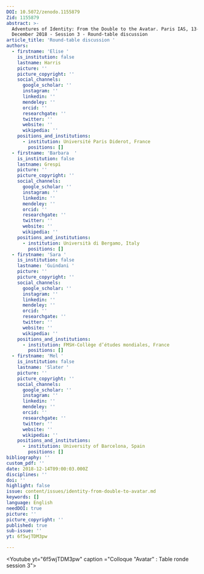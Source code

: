 ```yaml
---
DOI: 10.5072/zenodo.1155879
Zid: 1155879
abstract: >-
  Adventures of Identity: From the Double to the Avatar. Paris IAS, 13-14
  December 2018 - Session 3 - Round-table discussion
article_title: 'Round-table discussion '
authors:
  - firstname: 'Elise '
    is_institution: false
    lastname: Harris
    picture: ''
    picture_copyright: ''
    social_channels:
      google_scholar: ''
      instagram: ''
      linkedin: ''
      mendeley: ''
      orcid: ''
      researchgate: ''
      twitter: ''
      website: ''
      wikipedia: ''
    positions_and_institutions:
      - institution: Université Paris Diderot, France
        positions: []
  - firstname: 'Barbara  '
    is_institution: false
    lastname: Grespi
    picture: ''
    picture_copyright: ''
    social_channels:
      google_scholar: ''
      instagram: ''
      linkedin: ''
      mendeley: ''
      orcid: ''
      researchgate: ''
      twitter: ''
      website: ''
      wikipedia: ''
    positions_and_institutions:
      - institution: Università di Bergamo, Italy
        positions: []
  - firstname: 'Sara '
    is_institution: false
    lastname: 'Guindani '
    picture: ''
    picture_copyright: ''
    social_channels:
      google_scholar: ''
      instagram: ''
      linkedin: ''
      mendeley: ''
      orcid: ''
      researchgate: ''
      twitter: ''
      website: ''
      wikipedia: ''
    positions_and_institutions:
      - institution: FMSH-Collège d’études mondiales, France
        positions: []
  - firstname: 'Mel '
    is_institution: false
    lastname: 'Slater '
    picture: ''
    picture_copyright: ''
    social_channels:
      google_scholar: ''
      instagram: ''
      linkedin: ''
      mendeley: ''
      orcid: ''
      researchgate: ''
      twitter: ''
      website: ''
      wikipedia: ''
    positions_and_institutions:
      - institution: University of Barcelona, Spain
        positions: []
bibliography: ''
custom_pdf: ''
date: 2018-12-14T09:00:03.000Z
disciplines: ''
doi: ''
highlight: false
issue: content/issues/identity-from-double-to-avatar.md
keywords: []
language: English
needDOI: true
picture: ''
picture_copyright: ''
published: true
sub-issue: ''
yt: 6f5wjTDM3pw

---
```


<Youtube yt="6f5wjTDM3pw" caption ="Colloque "Avatar" : Table ronde session 3"></Youtube>